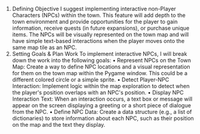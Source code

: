 1. Defining Objective
I suggest implementing interactive non-Player Characters (NPCs) within the town. This feature will add depth to the town environment and provide opportunities for the player to gain information, receive quests (in future expansions), or purchase unique items. The NPCs will be visually represented on the town map and will have simple text-based interactions when the player moves onto the same map tile as an NPC.
2. Setting Goals & Plan Work
To implement interactive NPCs, I will break down the work into the following goals:
•	Represent NPCs on the Town Map: Create a way to define NPC locations and a visual representation for them on the town map within the Pygame window. This could be a different colored circle or a simple sprite.
•	Detect Player-NPC Interaction: Implement logic within the map exploration to detect when the player's position overlaps with an NPC's position.
•	Display NPC Interaction Text: When an interaction occurs, a text box or message will appear on the screen displaying a greeting or a short piece of dialogue from the NPC.
•	Define NPC Data: Create a data structure (e.g., a list of dictionaries) to store information about each NPC, such as their position on the map and the text they display.

